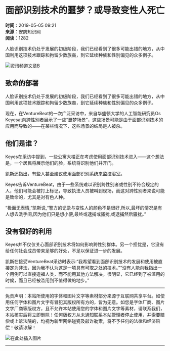 # 面部识别技术的噩梦？或导致变性人死亡

**时间**：2019-05-05 09:21  
**来源**：安防知识网  
**阅读**：1282  

人脸识别技术仍处于发展的初级阶段，我们已经看到了很多可能出错的地方，从中国利用这项技术跟踪和拘留少数族裔，到它延续种族和性别偏见的众多例子。

![资讯频道文章B](https://static.asmag.com.cn/uploadfile/2025/0206/2025020603052163887.jpg)

## 致命的部署

人脸识别技术仍处于发展的初级阶段，我们已经看到了很多可能出错的地方，从中国利用这项技术跟踪和拘留少数族裔，到它延续种族和性别偏见的众多例子。

现在，在VentureBeat的一次广泛采访中，来自华盛顿大学的人工智能研究员Os Keyesat向跨性别者展示了一些“噩梦场景”，这些场景可能是由于面部识别技术的应用而导致的——在某些情况下，这些场景的结局是人被杀。

## 他们是谁？

Keyes在采访中提到，一些公寓大楼正在考虑使用面部识别技术进入——这个想法是，一个居民将展示他们的脸，系统将识别他们并开门。

凯斯还指出，有些人甚至建议使用面部识别系统来监控浴室。

Keyes告诉VentureBeat，由于一些系统难以识别跨性别者或性别不符合规定的人，他们可能会被打上标记，导致执法人员被叫到现场，而这对跨性别者来说可能是致命的，尤其是对有色人种。

“极面无表情,”凯斯说,“警方的记录与变性人的颜色不是很好,所以,最坏的情况是有人想去洗手间,因为他们只是想小便,最终或逮捕或骚扰,或逮捕然后骚扰。”

## 没有很好的利用

Keyes并不仅仅关心面部识别技术将如何影响跨性别群体。另一个担忧是，它没有给任何社会成员带来足够的好处，不足以保证进一步的发展。

凯斯在接受VentureBeat采访时表示:“我希望看到面部识别技术的发展和使用被直接定为非法，因为我不认为这是一项具有可取之处的技术。”“没有人能向我指出一个用例可以直接造福人类，而不能用其他方法解决。很明显，它已经到了被滥用的时候，而且已经被滥用到不值得做的地步。”

---

免责声明：本站所使用的字体和图片文字等素材部分来源于互联网共享平台。如使用任何字体和图片文字有冒犯其版权所有方的，皆为无意。如您是字体厂商、图片文字厂商等版权方，且不允许本站使用您的字体和图片文字等素材，请联系我们，本站核实后将立即删除！任何版权方从未通知联系本站管理者停止使用，并索要赔偿或上诉法院的，均视为新型网络碰瓷及敲诈勒索，将不予任何的法律和经济赔偿！敬请谅解！

![在此处插入图片](http://static.asmag.com.cn/uploadfile/2019/0505/thumb_350_233_20190505091527916.jpg)

---